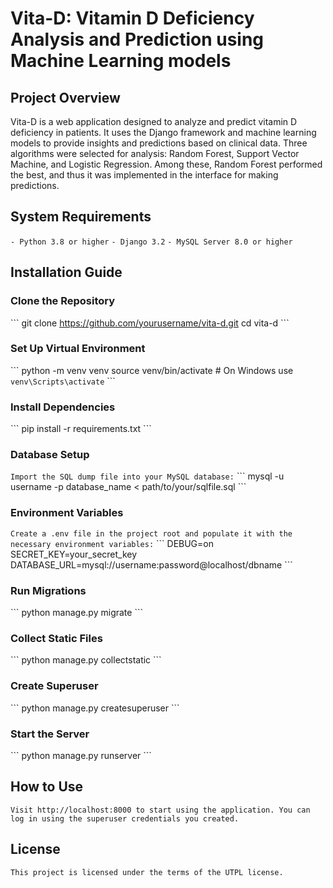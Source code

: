 # Vita-D: Vitamin D Deficiency Analysis and Prediction using Machine Learning models

## Project Overview
Vita-D is a web application designed to analyze and predict vitamin D deficiency in patients. It uses the Django framework and machine learning models to provide insights and predictions based on clinical data. Three algorithms were selected for analysis: Random Forest, Support Vector Machine, and Logistic Regression. Among these, Random Forest performed the best, and thus it was implemented in the interface for making predictions.

## System Requirements
`- Python 3.8 or higher`
`- Django 3.2`
`- MySQL Server 8.0 or higher`

## Installation Guide

### Clone the Repository
\`\`\`
git clone https://github.com/yourusername/vita-d.git
cd vita-d
\`\`\`

### Set Up Virtual Environment
\`\`\`
python -m venv venv
source venv/bin/activate  # On Windows use `venv\Scripts\activate`
\`\`\`

### Install Dependencies
\`\`\`
pip install -r requirements.txt
\`\`\`

### Database Setup
`Import the SQL dump file into your MySQL database:`
\`\`\`
mysql -u username -p database_name < path/to/your/sqlfile.sql
\`\`\`

### Environment Variables
`Create a .env file in the project root and populate it with the necessary environment variables:`
\`\`\`
DEBUG=on
SECRET_KEY=your_secret_key
DATABASE_URL=mysql://username:password@localhost/dbname
\`\`\`

### Run Migrations
\`\`\`
python manage.py migrate
\`\`\`

### Collect Static Files
\`\`\`
python manage.py collectstatic
\`\`\`

### Create Superuser
\`\`\`
python manage.py createsuperuser
\`\`\`

### Start the Server
\`\`\`
python manage.py runserver
\`\`\`

## How to Use
`Visit http://localhost:8000 to start using the application. You can log in using the superuser credentials you created.`

## License
`This project is licensed under the terms of the UTPL license.`
